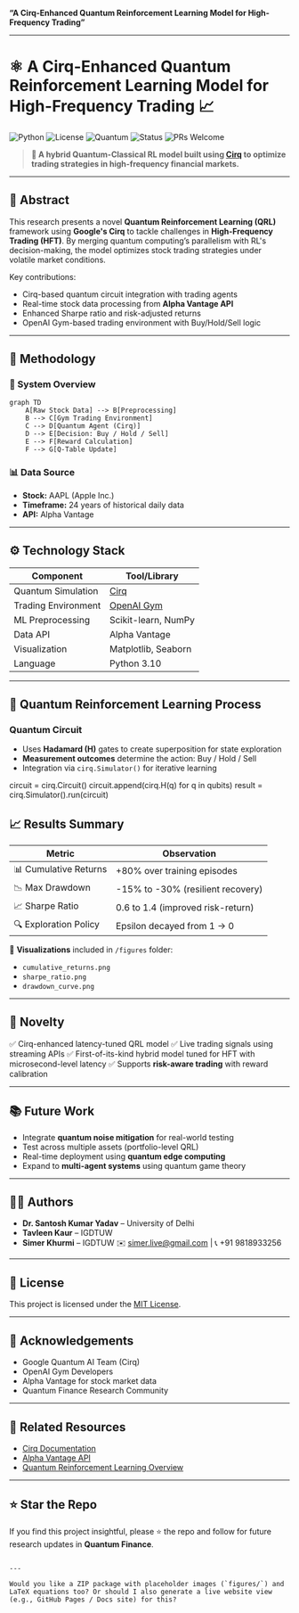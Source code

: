 

**“A Cirq-Enhanced Quantum Reinforcement Learning Model for High-Frequency Trading”**

---


# ⚛️ A Cirq-Enhanced Quantum Reinforcement Learning Model for High-Frequency Trading 📈

![Python](https://img.shields.io/badge/Python-3.10-blue.svg)
![License](https://img.shields.io/badge/License-MIT-green.svg)
![Quantum](https://img.shields.io/badge/Quantum-Cirq-ff69b4)
![Status](https://img.shields.io/badge/Status-Research%20Prototype-yellow)
![PRs Welcome](https://img.shields.io/badge/PRs-welcome-brightgreen.svg)

> **🚀 A hybrid Quantum-Classical RL model built using [Cirq](https://quantumai.google/cirq) to optimize trading strategies in high-frequency financial markets.**

---

## 📜 Abstract

This research presents a novel **Quantum Reinforcement Learning (QRL)** framework using **Google's Cirq** to tackle challenges in **High-Frequency Trading (HFT)**. By merging quantum computing’s parallelism with RL's decision-making, the model optimizes stock trading strategies under volatile market conditions.

Key contributions:
- Cirq-based quantum circuit integration with trading agents
- Real-time stock data processing from **Alpha Vantage API**
- Enhanced Sharpe ratio and risk-adjusted returns
- OpenAI Gym-based trading environment with Buy/Hold/Sell logic

---

## 🧠 Methodology

### 🔧 System Overview

```mermaid
graph TD
    A[Raw Stock Data] --> B[Preprocessing]
    B --> C[Gym Trading Environment]
    C --> D[Quantum Agent (Cirq)]
    D --> E[Decision: Buy / Hold / Sell]
    E --> F[Reward Calculation]
    F --> G[Q-Table Update]
````

### 📊 Data Source

* **Stock:** AAPL (Apple Inc.)
* **Timeframe:** 24 years of historical daily data
* **API:** Alpha Vantage

---

## ⚙️ Technology Stack

| Component           | Tool/Library                              |
| ------------------- | ----------------------------------------- |
| Quantum Simulation  | [Cirq](https://quantumai.google/cirq)     |
| Trading Environment | [OpenAI Gym](https://www.gymlibrary.dev/) |
| ML Preprocessing    | Scikit-learn, NumPy                       |
| Data API            | Alpha Vantage                             |
| Visualization       | Matplotlib, Seaborn                       |
| Language            | Python 3.10                               |

---

## 🔁 Quantum Reinforcement Learning Process

### Quantum Circuit

* Uses **Hadamard (H)** gates to create superposition for state exploration
* **Measurement outcomes** determine the action: Buy / Hold / Sell
* Integration via `cirq.Simulator()` for iterative learning


circuit = cirq.Circuit()
circuit.append(cirq.H(q) for q in qubits)
result = cirq.Simulator().run(circuit)




## 📈 Results Summary

| Metric                | Observation                       |
| --------------------- | --------------------------------- |
| 📊 Cumulative Returns | +80% over training episodes       |
| 📉 Max Drawdown       | -15% to -30% (resilient recovery) |
| 📈 Sharpe Ratio       | 0.6 to 1.4 (improved risk-return) |
| 🔍 Exploration Policy | Epsilon decayed from 1 → 0        |

📌 **Visualizations** included in `/figures` folder:

* `cumulative_returns.png`
* `sharpe_ratio.png`
* `drawdown_curve.png`

---

## 🌟 Novelty

✅ Cirq-enhanced latency-tuned QRL model
✅ Live trading signals using streaming APIs
✅ First-of-its-kind hybrid model tuned for HFT with microsecond-level latency
✅ Supports **risk-aware trading** with reward calibration

---

## 📚 Future Work

* Integrate **quantum noise mitigation** for real-world testing
* Test across multiple assets (portfolio-level QRL)
* Real-time deployment using **quantum edge computing**
* Expand to **multi-agent systems** using quantum game theory

---

## 🧑‍💻 Authors

* **Dr. Santosh Kumar Yadav** – University of Delhi
* **Tavleen Kaur** – IGDTUW
* **Simer Khurmi** – IGDTUW
  ✉️ [simer.live@gmail.com](mailto:simer.live@gmail.com) | 📞 +91 9818933256

---

## 📄 License

This project is licensed under the [MIT License](LICENSE).

---

## 🙌 Acknowledgements

* Google Quantum AI Team (Cirq)
* OpenAI Gym Developers
* Alpha Vantage for stock market data
* Quantum Finance Research Community

---

## 🔗 Related Resources

* [Cirq Documentation](https://quantumai.google/cirq)
* [Alpha Vantage API](https://www.alphavantage.co/)
* [Quantum Reinforcement Learning Overview](https://arxiv.org/abs/1803.00745)

---

## ⭐️ Star the Repo

If you find this project insightful, please ⭐ the repo and follow for future research updates in **Quantum Finance**.

```

---

Would you like a ZIP package with placeholder images (`figures/`) and LaTeX equations too? Or should I also generate a live website view (e.g., GitHub Pages / Docs site) for this?
```
